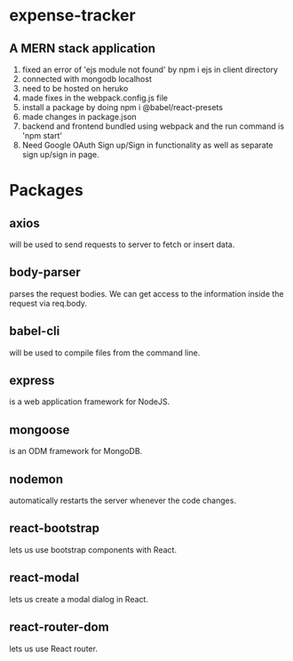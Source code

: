# expense-tracker
## A MERN stack application

1. fixed an error of 'ejs module not found' by npm i ejs in client directory
2. connected with mongodb localhost 
3. need to be hosted on heruko 
4. made fixes in the webpack.config.js file
5. install a package by doing npm i @babel/react-presets
6. made changes in package.json
7. backend and frontend bundled using webpack and the run command is 'npm start'
8. Need Google OAuth Sign up/Sign in functionality as well as separate sign up/sign in page.

# Packages
## axios 
will be used to send requests to server to fetch or insert data.
## body-parser
parses the request bodies. We can get access to the information inside the request via req.body.
## babel-cli
will be used to compile files from the command line.
## express
is a web application framework for NodeJS.
## mongoose 
is an ODM framework for MongoDB.
## nodemon 
automatically restarts the server whenever the code changes.
## react-bootstrap
lets us use bootstrap components with React.
## react-modal 
lets us create a modal dialog in React.
## react-router-dom 
lets us use React router.
